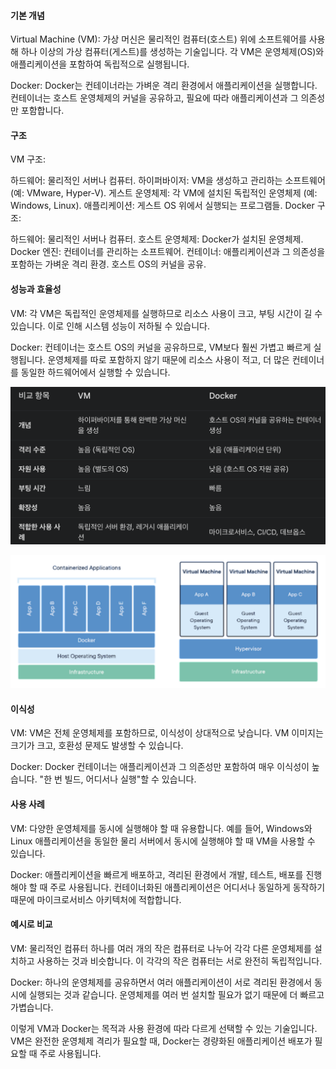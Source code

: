 
#### 기본 개념
Virtual Machine (VM): 가상 머신은 물리적인 컴퓨터(호스트) 위에 소프트웨어를 사용해 하나 이상의 가상 컴퓨터(게스트)를 생성하는 기술입니다. 각 VM은 운영체제(OS)와 애플리케이션을 포함하여 독립적으로 실행됩니다.

Docker: Docker는 컨테이너라는 가벼운 격리 환경에서 애플리케이션을 실행합니다. 컨테이너는 호스트 운영체제의 커널을 공유하고, 필요에 따라 애플리케이션과 그 의존성만 포함합니다.

#### 구조
VM 구조:

하드웨어: 물리적인 서버나 컴퓨터.
하이퍼바이저: VM을 생성하고 관리하는 소프트웨어 (예: VMware, Hyper-V).
게스트 운영체제: 각 VM에 설치된 독립적인 운영체제 (예: Windows, Linux).
애플리케이션: 게스트 OS 위에서 실행되는 프로그램들.
Docker 구조:

하드웨어: 물리적인 서버나 컴퓨터.
호스트 운영체제: Docker가 설치된 운영체제.
Docker 엔진: 컨테이너를 관리하는 소프트웨어.
컨테이너: 애플리케이션과 그 의존성을 포함하는 가벼운 격리 환경. 호스트 OS의 커널을 공유.
#### 성능과 효율성
VM: 각 VM은 독립적인 운영체제를 실행하므로 리소스 사용이 크고, 부팅 시간이 길 수 있습니다. 이로 인해 시스템 성능이 저하될 수 있습니다.

Docker: 컨테이너는 호스트 OS의 커널을 공유하므로, VM보다 훨씬 가볍고 빠르게 실행됩니다. 운영체제를 따로 포함하지 않기 때문에 리소스 사용이 적고, 더 많은 컨테이너를 동일한 하드웨어에서 실행할 수 있습니다.

![](img/02-vm-docker.png)

![](img/vm-docker.png)

#### 이식성
VM: VM은 전체 운영체제를 포함하므로, 이식성이 상대적으로 낮습니다. VM 이미지는 크기가 크고, 호환성 문제도 발생할 수 있습니다.

Docker: Docker 컨테이너는 애플리케이션과 그 의존성만 포함하여 매우 이식성이 높습니다. "한 번 빌드, 어디서나 실행"할 수 있습니다.

#### 사용 사례
VM: 다양한 운영체제를 동시에 실행해야 할 때 유용합니다. 예를 들어, Windows와 Linux 애플리케이션을 동일한 물리 서버에서 동시에 실행해야 할 때 VM을 사용할 수 있습니다.

Docker: 애플리케이션을 빠르게 배포하고, 격리된 환경에서 개발, 테스트, 배포를 진행해야 할 때 주로 사용됩니다. 컨테이너화된 애플리케이션은 어디서나 동일하게 동작하기 때문에 마이크로서비스 아키텍처에 적합합니다.

#### 예시로 비교
VM: 물리적인 컴퓨터 하나를 여러 개의 작은 컴퓨터로 나누어 각각 다른 운영체제를 설치하고 사용하는 것과 비슷합니다. 이 각각의 작은 컴퓨터는 서로 완전히 독립적입니다.

Docker: 하나의 운영체제를 공유하면서 여러 애플리케이션이 서로 격리된 환경에서 동시에 실행되는 것과 같습니다. 운영체제를 여러 번 설치할 필요가 없기 때문에 더 빠르고 가볍습니다.

이렇게 VM과 Docker는 목적과 사용 환경에 따라 다르게 선택할 수 있는 기술입니다. VM은 완전한 운영체제 격리가 필요할 때, Docker는 경량화된 애플리케이션 배포가 필요할 때 주로 사용됩니다.




